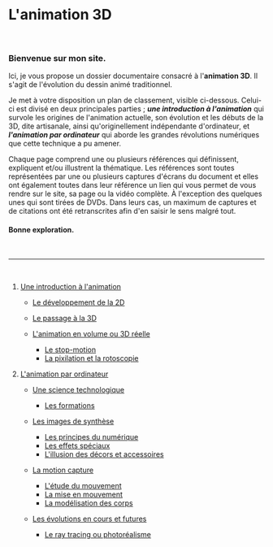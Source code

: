 <br/>

# L'animation 3D

<br/>

### Bienvenue sur mon site.

Ici, je vous propose un dossier documentaire consacré à l'**animation 3D**. Il s'agit de l'évolution du dessin animé traditionnel.

Je met à votre disposition un plan de classement, visible ci-dessous. Celui-ci est divisé en deux principales parties ; **_une introduction à l'animation_** qui survole les origines de l'animation actuelle, son évolution et les débuts de la 3D, dite artisanale, ainsi qu'originellement indépendante d'ordinateur, et _**l'animation par ordinateur**_ qui aborde les grandes révolutions numériques que cette technique a pu amener.

Chaque page comprend une ou plusieurs références qui définissent, expliquent et/ou illustrent la thématique. Les références sont toutes représentées par une ou plusieurs captures d'écrans du document et elles ont également toutes dans leur référence un lien qui vous permet de vous rendre sur le site, sa page ou la vidéo complète. À l'exception des quelques unes qui sont tirées de DVDs. Dans leurs cas, un maximum de captures et de citations ont été retranscrites afin d'en saisir le sens malgré tout.

#### Bonne exploration.

<br/>

--------------------------------------------------------------

<br/>

1. [Une introduction à l'animation](histoire.md)

    - [Le développement de la 2D](2d.md)
    - [Le passage à la 3D](3d.md)
    - [L'animation en volume ou 3D réelle](envolume.md)
    
        * [Le stop-motion](stopmotion.md)
        * [La pixilation et la rotoscopie](pixilation.md)

2. [L'animation par ordinateur](parordinateur.md)

    - [Une science technologique](science.md)
    
        * [Les formations](formation.md)
    
    - [Les images de synthèse](imagesdesynthèse.md)
    
        * [Les principes du numérique](numerique.md)
        * [Les effets spéciaux](effet.md)
        * [L'illusion des décors et accessoires](decor.md)
    
    - [La motion capture](motioncapture.md)
    
        * [L'étude du mouvement](etude.md)
        * [La mise en mouvement](mouvement.md)
        * [La modélisation des corps](corps.md)

    - [Les évolutions en cours et futures](evolution.md)
    
        * [Le ray tracing ou photoréalisme](photorealisme.md)


<br/>
